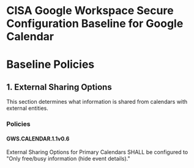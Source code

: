 # CISA Google Workspace Secure Configuration Baseline for Google Calendar

# Baseline Policies

## 1. External Sharing Options

This section determines what information is shared from calendars with external entities.

### Policies

#### GWS.CALENDAR.1.1v0.6
External Sharing Options for Primary Calendars SHALL be configured to "Only free/busy information (hide event details)."